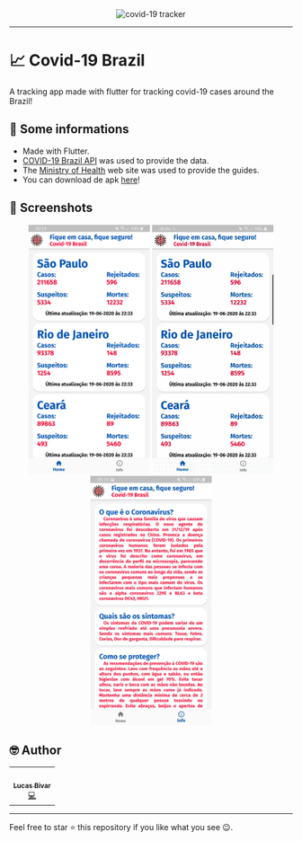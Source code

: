 <center><img src="https://i.imgur.com/p1xWXJX.png" alt="covid-19 tracker"></center>
<hr>

# 📈 Covid-19 Brazil 
A tracking app made with flutter for tracking covid-19 cases around the Brazil!

## 📢 Some informations

- Made with Flutter.
- [COVID-19 Brazil API](https://github.com/devarthurribeiro/covid19-brazil-api) was used to provide the data.
- The [Ministry of Health](https://coronavirus.saude.gov.br/sobre-a-doenca) web site was used to provide the guides.
- You can download de apk [here](https://drive.google.com/file/d/1VQOlnI2_caUstCH1tzpMF4tPzsFXKS5B/view?usp=sharing)!
  
## 📸 Screenshots
<p align="center">
  <img src="https://github.com/lucasbivar/Covid19_Tracker_App/blob/master/screenshots_for_readme/HOME_PAGE.jpg" width="216" height="444">
  <img src="https://github.com/lucasbivar/Covid19_Tracker_App/blob/master/screenshots_for_readme/GIF_APP.gif" width="216" height="444">
  <img src="https://github.com/lucasbivar/Covid19_Tracker_App/blob/master/screenshots_for_readme/INFO_PAGE.jpg" width="216" height="444">
</p>

## 🤓 Author 
<table>
  <tr>
    <td align="center"><a href="https://github.com/lucasbivar"><img src="https://avatars0.githubusercontent.com/u/60802661?s=460&u=f0cdbe837dc717c91999b2255973fe9584a1d352&v=4" width="100px;" alt=""/><br /><sub><b>Lucas Bivar</b></sub></a><br /><a href="https://github.com/lucasbivar" title="Code">💻</a></td>
  <tr>
</table>

***
Feel free to star ⭐ this repository if you like what you see 😉.
